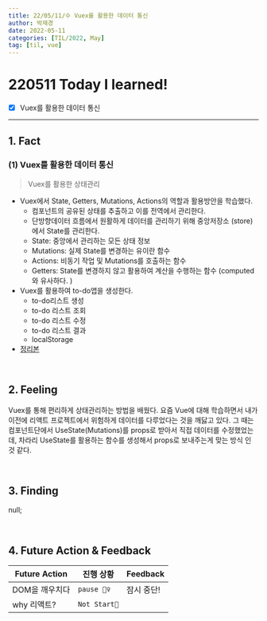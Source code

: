 ```yaml
---
title: 22/05/11/수 Vuex를 활용한 데이터 통신
author: 박재경
date: 2022-05-11
categories: [TIL/2022, May]
tag: [til, vue]
---
```


# 220511 Today I learned!

- [x]  Vuex를 활용한 데이터 통신

---

## 1. Fact 

### (1) Vuex를 활용한 데이터 통신

> Vuex를 활용한 상태관리

- Vuex에서 State, Getters, Mutations, Actions의 역할과 활용방안을 학습했다.
  - 컴포넌트의 공유된 상태를 추출하고 이를 전역에서 관리한다. 
  - 단방향데이터 흐름에서 원활하게 데이터를 관리하기 위해 중앙저장소 (store)에서 State를 관리한다. 
  - State: 중앙에서 관리하는 모든 상태 정보
  - Mutations: 실제 State를 변경하는 유이란 함수
  - Actions: 비동기 작업 및 Mutations를 호출하는 함수
  - Getters: State를 변경하지 않고 활용하여 계산을 수행하는 함수 (computed와 유사하다. )
- Vuex를 활용하여 to-do앱을 생성한다. 
  - to-do리스트 생성 
  - to-do 리스트 조회 
  - to-do 리스트 수정
  - to-do 리스트 결과
  - localStorage
- [정리본](https://github.com/JaeKP/Study/blob/master/web/JS/vue/Vue_Vuex.md)

<br>

## 2. Feeling

Vuex를 통해 편리하게 상태관리하는 방법을 배웠다. 요즘 Vue에 대해 학습하면서 내가 이전에 리액트 프로젝트에서 위험하게 데이터를 다루었다는 것을 깨닳고 있다. 그 때는 컴포넌트단에서 UseState(Mutations)를 props로 받아서 직접 데이터를 수정했었는데, 차라리 UseState를 활용하는 함수를 생성해서 props로 보내주는게 맞는 방식 인 것 같다. 

<br>

## 3. Finding 

null;

<br>

## 4. Future Action & Feedback

| Future Action  | 진행 상황    | Feedback   |
| -------------- | ------------ | ---------- |
| DOM을 깨우치다 | `pause 🤦‍♀️`   | 잠시 중단! |
| why 리액트?    | `Not Start🌙` |            |

<br>
